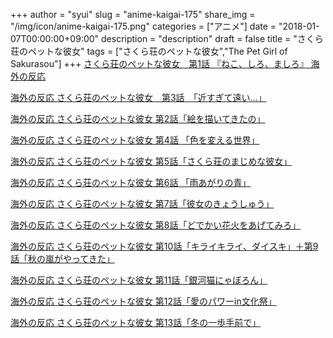 +++
author = "syui"
slug = "anime-kaigai-175"
share_img = "/img/icon/anime-kaigai-175.png"
categories = ["アニメ"]
date = "2018-01-07T00:00:00+09:00"
description = "description"
draft = false
title = "さくら荘のペットな彼女"
tags = ["さくら荘のペットな彼女","The Pet Girl of Sakurasou"]
+++
<a href="http://web.archive.org/web/20130116043517/http://kaigai-anime.com/?p=3186" rel="nofollow" target="_blank" title="さくら荘のペットな彼女　第1話 『ねこ、しろ、ましろ』 海外の反応 ">さくら荘のペットな彼女　第1話 『ねこ、しろ、ましろ』 海外の反応 </a>

<a href="http://web.archive.org/web/20130328214928/http://web.archive.org/web/20130328214928/http://www.antinoria.com/2012/10/27/%E6%B5%B7%E5%A4%96%E3%81%AE%E5%8F%8D%E5%BF%9C-%E3%81%95%E3%81%8F%E3%82%89%E8%8D%98%E3%81%AE%E3%83%9A%E3%83%83%E3%83%88%E3%81%AA%E5%BD%BC%E5%A5%B3-%E7%AC%AC3%E8%A9%B1-%E8%BF%91%E3%81%99%E3%81%8E%E3%81%A6%E9%81%A0%E3%81%84/" rel="nofollow" target="_blank" title="海外の反応 さくら荘のペットな彼女　第3話　「近すぎて遠い…」">海外の反応 さくら荘のペットな彼女　第3話　「近すぎて遠い…」</a>

<a href="http://web.archive.org/web/20130328214928/http://www.antinoria.com/2012/10/19/%E6%B5%B7%E5%A4%96%E3%81%AE%E5%8F%8D%E5%BF%9C-%E3%81%95%E3%81%8F%E3%82%89%E8%8D%98%E3%81%AE%E3%83%9A%E3%83%83%E3%83%88%E3%81%AA%E5%BD%BC%E5%A5%B3-%E7%AC%AC2%E8%A9%B1-%E7%B5%B5%E3%82%92%E6%8F%8F%E3%81%84%E3%81%A6%E3%81%8D%E3%81%9F%E3%81%AE/" rel="nofollow" target="_blank" title="海外の反応 さくら荘のペットな彼女 第2話「絵を描いてきたの」">海外の反応 さくら荘のペットな彼女 第2話「絵を描いてきたの」</a>

<a href="http://web.archive.org/web/20130328214928/http://www.antinoria.com/2012/11/02/%E6%B5%B7%E5%A4%96%E3%81%AE%E5%8F%8D%E5%BF%9C-%E3%81%95%E3%81%8F%E3%82%89%E8%8D%98%E3%81%AE%E3%83%9A%E3%83%83%E3%83%88%E3%81%AA%E5%BD%BC%E5%A5%B3-%E7%AC%AC4%E8%A9%B1-%E8%89%B2%E3%82%92%E5%A4%89%E3%81%88%E3%82%8B%E4%B8%96%E7%95%8C/" rel="nofollow" target="_blank" title="海外の反応 さくら荘のペットな彼女 第4話 「色を変える世界」">海外の反応 さくら荘のペットな彼女 第4話 「色を変える世界」</a>

<a href="http://web.archive.org/web/20130328214928/http://www.antinoria.com/2012/11/10/%E6%B5%B7%E5%A4%96%E3%81%AE%E5%8F%8D%E5%BF%9C-%E3%81%95%E3%81%8F%E3%82%89%E8%8D%98%E3%81%AE%E3%83%9A%E3%83%83%E3%83%88%E3%81%AA%E5%BD%BC%E5%A5%B3-%E7%AC%AC5%E8%A9%B1-%E3%81%95%E3%81%8F%E3%82%89%E8%8D%98%E3%81%AE%E3%81%BE%E3%81%98%E3%82%81%E3%81%AA%E5%BD%BC%E5%A5%B3/" rel="nofollow" target="_blank" title="海外の反応 さくら荘のペットな彼女 第5話「さくら荘のまじめな彼女」">海外の反応 さくら荘のペットな彼女 第5話「さくら荘のまじめな彼女」</a>

<a href="http://web.archive.org/web/20130328214928/http://www.antinoria.com/2012/11/15/%E6%B5%B7%E5%A4%96%E3%81%AE%E5%8F%8D%E5%BF%9C-%E3%81%95%E3%81%8F%E3%82%89%E8%8D%98%E3%81%AE%E3%83%9A%E3%83%83%E3%83%88%E3%81%AA%E5%BD%BC%E5%A5%B3-%E7%AC%AC6%E8%A9%B1-%E9%9B%A8%E3%81%82%E3%81%8C%E3%82%8A%E3%81%AE%E9%9D%92/" rel="nofollow" target="_blank" title="海外の反応 さくら荘のペットな彼女 第6話 「雨あがりの青」">海外の反応 さくら荘のペットな彼女 第6話 「雨あがりの青」</a>

<a href="http://web.archive.org/web/20130328214928/http://www.antinoria.com/2012/11/23/%E6%B5%B7%E5%A4%96%E3%81%AE%E5%8F%8D%E5%BF%9C-%E3%81%95%E3%81%8F%E3%82%89%E8%8D%98%E3%81%AE%E3%83%9A%E3%83%83%E3%83%88%E3%81%AA%E5%BD%BC%E5%A5%B3-%E7%AC%AC7%E8%A9%B1-%E5%BD%BC%E5%A5%B3%E3%81%AE%E3%81%8D%E3%82%87%E3%81%86%E3%81%97%E3%82%85%E3%81%86/" rel="nofollow" target="_blank" title="海外の反応 さくら荘のペットな彼女 第7話「彼女のきょうしゅう」">海外の反応 さくら荘のペットな彼女 第7話「彼女のきょうしゅう」</a>

<a href="http://web.archive.org/web/20130328214928/http://www.antinoria.com/2012/11/30/%E6%B5%B7%E5%A4%96%E3%81%AE%E5%8F%8D%E5%BF%9C-%E3%81%95%E3%81%8F%E3%82%89%E8%8D%98%E3%81%AE%E3%83%9A%E3%83%83%E3%83%88%E3%81%AA%E5%BD%BC%E5%A5%B3-%E7%AC%AC8%E8%A9%B1-%E3%81%A9%E3%81%A7%E3%81%8B%E3%81%84%E8%8A%B1%E7%81%AB%E3%82%92%E3%81%82%E3%81%92%E3%81%A6%E3%81%BF%E3%82%8D/" rel="nofollow" target="_blank" title="海外の反応 さくら荘のペットな彼女 第8話「どでかい花火をあげてみろ」">海外の反応 さくら荘のペットな彼女 第8話「どでかい花火をあげてみろ」</a>

<a href="http://web.archive.org/web/20130328214928/http://www.antinoria.com/2012/12/12/%E6%B5%B7%E5%A4%96%E3%81%AE%E5%8F%8D%E5%BF%9C-%E3%81%95%E3%81%8F%E3%82%89%E8%8D%98%E3%81%AE%E3%83%9A%E3%83%83%E3%83%88%E3%81%AA%E5%BD%BC%E5%A5%B3-%E7%AC%AC10%E8%A9%B1-%E3%82%AD%E3%83%A9%E3%82%A4%E3%82%AD%E3%83%A9%E3%82%A4-%E3%83%80%E3%82%A4%E3%82%B9%E3%82%AD-%E7%AC%AC9%E8%A9%B1-%E7%A7%8B%E3%81%AE%E5%B5%90%E3%81%8C%E3%82%84%E3%81%A3%E3%81%A6%E3%81%8D%E3%81%9F/" rel="nofollow" target="_blank" title="海外の反応 さくら荘のペットな彼女 第10話「キライキライ、ダイスキ」＋第9話「秋の嵐がやってきた」">海外の反応 さくら荘のペットな彼女 第10話「キライキライ、ダイスキ」＋第9話「秋の嵐がやってきた」</a>

<a href="http://web.archive.org/web/20130328214928/http://www.antinoria.com/2012/12/21/%E6%B5%B7%E5%A4%96%E3%81%AE%E5%8F%8D%E5%BF%9C-%E3%81%95%E3%81%8F%E3%82%89%E8%8D%98%E3%81%AE%E3%83%9A%E3%83%83%E3%83%88%E3%81%AA%E5%BD%BC%E5%A5%B3-%E7%AC%AC11%E8%A9%B1-%E9%8A%80%E6%B2%B3%E7%8C%AB%E3%81%AB%E3%82%83%E3%81%BC%E3%82%8D%E3%82%93/" rel="nofollow" target="_blank" title="海外の反応 さくら荘のペットな彼女 第11話「銀河猫にゃぼろん」">海外の反応 さくら荘のペットな彼女 第11話「銀河猫にゃぼろん」</a>

<a href="http://web.archive.org/web/20130328214928/http://www.antinoria.com/2012/12/28/%E6%B5%B7%E5%A4%96%E3%81%AE%E5%8F%8D%E5%BF%9C-%E3%81%95%E3%81%8F%E3%82%89%E8%8D%98%E3%81%AE%E3%83%9A%E3%83%83%E3%83%88%E3%81%AA%E5%BD%BC%E5%A5%B3-%E7%AC%AC12%E8%A9%B1-%E6%84%9B%E3%81%AE%E3%83%91%E3%83%AF%E3%83%BCin%E6%96%87%E5%8C%96%E7%A5%AD/" rel="nofollow" target="_blank" title="海外の反応 さくら荘のペットな彼女 第12話「愛のパワーin文化祭」">海外の反応 さくら荘のペットな彼女 第12話「愛のパワーin文化祭」</a>

<a href="http://web.archive.org/web/20130328214928/http://www.antinoria.com/2013/01/12/%E6%B5%B7%E5%A4%96%E3%81%AE%E5%8F%8D%E5%BF%9C-%E3%81%95%E3%81%8F%E3%82%89%E8%8D%98%E3%81%AE%E3%83%9A%E3%83%83%E3%83%88%E3%81%AA%E5%BD%BC%E5%A5%B3-%E7%AC%AC13%E8%A9%B1-%E5%86%AC%E3%81%AE%E4%B8%80%E6%AD%A9%E6%89%8B%E5%89%8D%E3%81%A7/" rel="nofollow" target="_blank" title="海外の反応 さくら荘のペットな彼女 第13話「冬の一歩手前で」">海外の反応 さくら荘のペットな彼女 第13話「冬の一歩手前で」</a>
